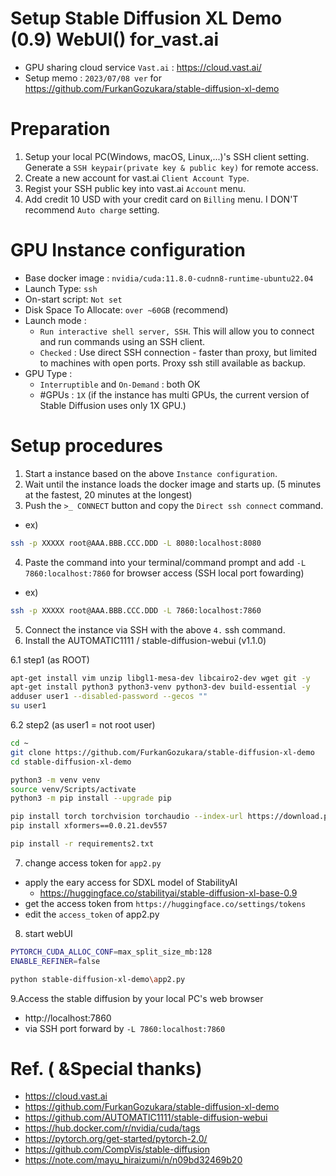 # Setup Stable Diffusion XL Demo (0.9) WebUI() for_vast.ai
* GPU sharing cloud service `Vast.ai` : https://cloud.vast.ai/
* Setup memo : `2023/07/08 ver` for https://github.com/FurkanGozukara/stable-diffusion-xl-demo

# Preparation
1) Setup your local PC(Windows, macOS, Linux,...)'s SSH client setting. Generate a `SSH keypair(private key & public key)` for remote access.
2) Create a new account for vast.ai `Client Account Type`.
3) Regist your SSH public key into vast.ai `Account` menu.
4) Add credit 10 USD with your credit card on `Billing` menu. I DON'T recommend `Auto charge` setting.

# GPU Instance configuration
* Base docker image : `nvidia/cuda:11.8.0-cudnn8-runtime-ubuntu22.04`
* Launch Type: `ssh`
* On-start script: `Not set`
* Disk Space To Allocate: `over ~60GB` (recommend)
* Launch mode : 
   * `Run interactive shell server, SSH`. This will allow you to connect and run commands using an SSH client.
   * `Checked` : Use direct SSH connection - faster than proxy, but limited to machines with open ports. Proxy ssh still available as backup.
* GPU Type :
   *  `Interruptible` and `On-Demand` : both OK
   *  #GPUs : `1X` (if the instance has multi GPUs, the current version of Stable Diffusion uses only 1X GPU.) 

# Setup procedures
1. Start a instance based on the above `Instance configuration`.
2. Wait until the instance loads the docker image and starts up. (5 minutes at the fastest, 20 minutes at the longest)
3. Push the `>_ CONNECT` button and copy the `Direct ssh connect` command.
* ex) 
```sh
ssh -p XXXXX root@AAA.BBB.CCC.DDD -L 8080:localhost:8080
```
4. Paste the command into your terminal/command prompt and add `-L 7860:localhost:7860` for browser access (SSH local port fowarding)
* ex)
```sh
ssh -p XXXXX root@AAA.BBB.CCC.DDD -L 7860:localhost:7860
```
5. Connect the instance via SSH with the above `4.` ssh command.
6. Install the AUTOMATIC1111 / stable-diffusion-webui (v1.1.0)

6.1 step1 (as ROOT)
```sh
apt-get install vim unzip libgl1-mesa-dev libcairo2-dev wget git -y
apt-get install python3 python3-venv python3-dev build-essential -y
adduser user1 --disabled-password --gecos ""
su user1
```

6.2 step2 (as user1 = not root user)
```sh
cd ~
git clone https://github.com/FurkanGozukara/stable-diffusion-xl-demo
cd stable-diffusion-xl-demo

python3 -m venv venv
source venv/Scripts/activate
python3 -m pip install --upgrade pip

pip install torch torchvision torchaudio --index-url https://download.pytorch.org/whl/cu118
pip install xformers==0.0.21.dev557

pip install -r requirements2.txt


```

7. change access token for `app2.py`

* apply the eary access for SDXL model of StabilityAI
   * https://huggingface.co/stabilityai/stable-diffusion-xl-base-0.9
* get the access token from `https://huggingface.co/settings/tokens`
* edit the `access_token` of app2.py

8. start webUI

```sh
PYTORCH_CUDA_ALLOC_CONF=max_split_size_mb:128
ENABLE_REFINER=false

python stable-diffusion-xl-demo\app2.py
```


9.Access the stable diffusion by your local PC's web browser
   * http://localhost:7860
   * via SSH port forward by `-L 7860:localhost:7860`



# Ref. ( &Special thanks)
* https://cloud.vast.ai
* https://github.com/FurkanGozukara/stable-diffusion-xl-demo
* https://github.com/AUTOMATIC1111/stable-diffusion-webui
* https://hub.docker.com/r/nvidia/cuda/tags
* https://pytorch.org/get-started/pytorch-2.0/
* https://github.com/CompVis/stable-diffusion
* https://note.com/mayu_hiraizumi/n/n09bd32469b20
